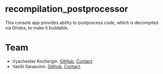 # recompilation_postprocessor
This console app provides ability to postprocess code, which is decompiled via Ghidra, to make it buildable.
# Team
* Vyacheslav Kochergin. [GitHub](https://github.com/VyacheslavIurevich), [Contact](https://t.me/se4life).
* Vasilii Sarapulov. [GitHub](https://github.com/Sarapulov-Vas), [Contact](https://t.me/sarpaulov).

